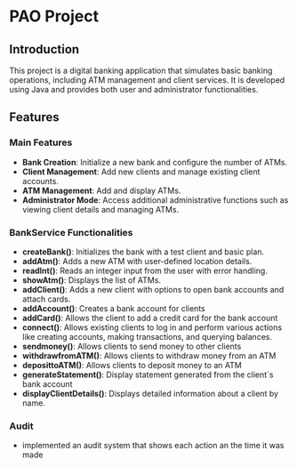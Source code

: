 # PAO Project

## Introduction
This project is a digital banking application that simulates basic banking operations, including ATM management and client services. It is developed using Java and provides both user and administrator functionalities.

## Features
### Main Features
- **Bank Creation**: Initialize a new bank and configure the number of ATMs.
- **Client Management**: Add new clients and manage existing client accounts.
- **ATM Management**: Add and display ATMs.
- **Administrator Mode**: Access additional administrative functions such as viewing client details and managing ATMs.

### BankService Functionalities
- **createBank()**: Initializes the bank with a test client and basic plan.
- **addAtm()**: Adds a new ATM with user-defined location details.
- **readInt()**: Reads an integer input from the user with error handling.
- **showAtm()**: Displays the list of ATMs.
- **addClient()**: Adds a new client with options to open bank accounts and attach cards.
- **addAccount()**: Creates a bank account for clients
- **addCard()**: Allows the client to add a credit card for the bank account
- **connect()**: Allows existing clients to log in and perform various actions like creating accounts, making transactions, and querying balances.
- **sendmoney()**: Allows clients to send money to other clients
- **withdrawfromATM()**: Allows clients to withdraw money from an ATM
- **deposittoATM()**: Allows clients to deposit money to an ATM
- **generateStatement()**: Display statement generated from the client`s bank account 
- **displayClientDetails()**: Displays detailed information about a client by name.

### Audit 
- implemented an audit system that shows each action an the time it was made
